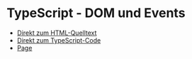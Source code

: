 # TypeScript - DOM und Events
* [Direkt zum HTML-Quelltext](https://github.com/PhilippOesch/GIS-Beispiele-und-Musterl-sungen/tree/main/DOM_EVENTS/index.html)
* [Direkt zum TypeScript-Code](https://github.com/PhilippOesch/GIS-Beispiele-und-Musterl-sungen/tree/main/DOM_EVENTS/scripts.ts)
* [Page](https://philippoesch.github.io/GIS-Beispiele-und-Musterloesungen/DOM_EVENTS/)

